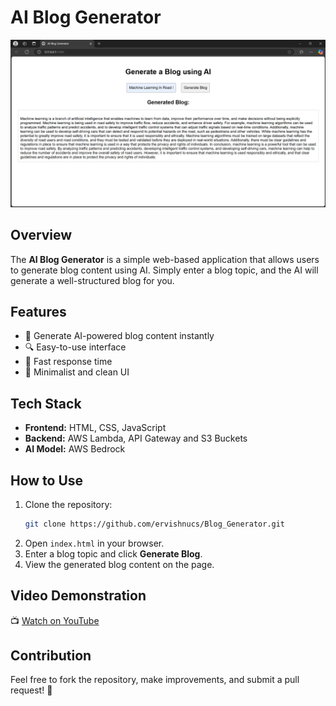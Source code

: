# AI Blog Generator

![AI Blog Generator](https://raw.githubusercontent.com/ervishnucs/Blog_Generator/main/Screenshot%202025-03-18%20225740.png)

## Overview
The **AI Blog Generator** is a simple web-based application that allows users to generate blog content using AI. Simply enter a blog topic, and the AI will generate a well-structured blog for you.

## Features
- 📌 Generate AI-powered blog content instantly
- 🔍 Easy-to-use interface
- 🚀 Fast response time
- 🎨 Minimalist and clean UI

## Tech Stack
- **Frontend:** HTML, CSS, JavaScript
- **Backend:** AWS Lambda, API Gateway and S3 Buckets
- **AI Model:** AWS Bedrock 

## How to Use
1. Clone the repository:
   ```bash
   git clone https://github.com/ervishnucs/Blog_Generator.git
   ```
2. Open `index.html` in your browser.
3. Enter a blog topic and click **Generate Blog**.
4. View the generated blog content on the page.


## Video Demonstration
📺 [Watch on YouTube](https://youtu.be/Oekg6Jx0S_g)

## Contribution
Feel free to fork the repository, make improvements, and submit a pull request! 🚀

